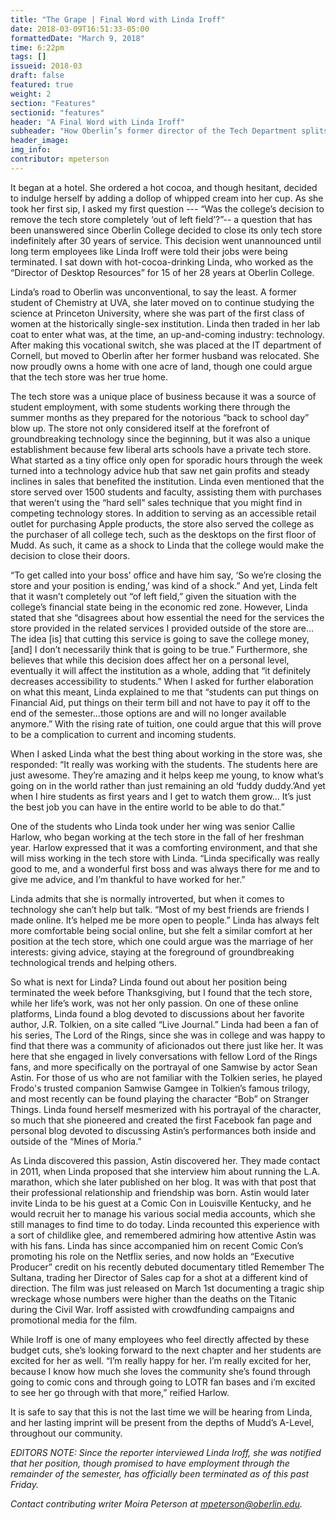 ```yaml
---
title: "The Grape | Final Word with Linda Iroff"
date: 2018-03-09T16:51:33-05:00
formattedDate: "March 9, 2018"
time: 6:22pm
tags: []
issueid: 2018-03
draft: false
featured: true
weight: 2 
section: "Features"
sectionid: "features"
header: "A Final Word with Linda Iroff"
subheader: "How Oberlin’s former director of the Tech Department splits her time between “Middle Earth” and the Midwest"
header_image:
img_info: 
contributor: mpeterson
---
```


It began at a hotel. She ordered a hot cocoa, and though hesitant, decided to indulge herself by adding a dollop of whipped cream into her cup. As she took her first sip, I asked my first question --- “Was the college’s decision to remove the tech store completely ‘out of left field’?”-- a question that has been unanswered since Oberlin College decided to close its only tech store indefinitely after 30 years of service. This decision went unannounced until long term employees like Linda Iroff were told their jobs were being terminated. I sat down with hot-cocoa-drinking Linda, who worked as the “Director of Desktop Resources” for 15 of her 28 years at Oberlin College.

Linda’s road to Oberlin was unconventional, to say the least. A former student of Chemistry at UVA, she later moved on to continue studying the science at Princeton University, where she was part of the first class of women at the historically single-sex institution. Linda then traded in her lab coat to enter what was, at the time, an up-and-coming industry: technology. After making this vocational switch, she was placed at the IT department of Cornell, but moved to Oberlin after her former husband was relocated. She now proudly owns a home with one acre of land, though one could argue that the tech store was her true home. 

The tech store was a unique place of business because it was a source of student employment, with some students working there through the summer months as they prepared for the notorious “back to school day” blow up. The store not only considered itself at the forefront of groundbreaking technology since the beginning, but it was also a unique establishment because few liberal arts schools have a private tech store. What started as a tiny office only open for sporadic hours through the week turned into a technology advice hub that saw net gain profits and steady inclines in sales that benefited the institution. Linda even mentioned that the store served over 1500 students and faculty, assisting them with purchases that weren’t using the “hard sell” sales technique that you might find in competing technology stores. In addition to serving as an accessible retail outlet for purchasing Apple products, the store also served the college as the purchaser of all college tech, such as the desktops on the first floor of Mudd. As such, it came as a shock to Linda that the college would make the decision to close their doors. 

“To get called into your boss’ office and have him say, ‘So we’re closing the store and your position is ending,’ was kind of a shock.” And yet, Linda felt that it wasn’t completely out “of left field,” given the situation with the college’s financial state being in the economic red zone. However, Linda stated that she “disagrees about how essential the need for the services the store provided in the related services I provided outside of the store are… The idea [is] that cutting this service is going to save the college money, [and] I don’t necessarily think that is going to be true.” Furthermore, she believes that while this decision does affect her on a personal level, eventually it will affect the institution as a whole, adding that “it definitely decreases accessibility to students.” When I asked for further elaboration on what this meant, Linda explained to me that “students can put things on Financial Aid, put things on their term bill and not have to pay it off to the end of the semester...those options are and will no longer available anymore.” With the rising rate of tuition, one could argue that this will prove to be a complication to current and incoming students.

When I asked Linda what the best thing about working in the store was, she responded: “It really was working with the students. The students here are just awesome. They’re amazing and it helps keep me young, to know what’s going on in the world rather than just remaining an old ‘fuddy duddy.’And yet when I hire students as first years and I get to watch them grow… It’s just the best job you can have in the entire world to be able to do that.”

One of the students who Linda took under her wing was senior Callie Harlow, who began working at the tech store in the fall of her freshman year. Harlow expressed that it was a comforting environment, and that she will miss working in the tech store with Linda. “Linda specifically was really good to me, and a wonderful first boss and was always there for me and to give me advice, and I’m thankful to have worked for her.”  

Linda admits that she is normally introverted, but when it comes to technology she can’t help but talk. “Most of my best friends are friends I made online. It’s helped me be more open to people.” Linda has always felt more comfortable being social online, but she felt a similar comfort at her position at the tech store, which one could argue was the marriage of her interests: giving advice, staying at the foreground of groundbreaking technological trends and helping others.  

So what is next for Linda? Linda found out about her position being terminated the week before Thanksgiving, but I found that the tech store, while her life’s work, was not her only passion. On one of these online platforms, Linda found a blog devoted to discussions about her favorite author, J.R. Tolkien, on a site called “Live Journal.” Linda had been a fan of his series, The Lord of the Rings, since she was in college and was happy to find that there was a community of aficionados out there just like her. It was here that she engaged in lively conversations with fellow Lord of the Rings fans, and more specifically on the portrayal of one Samwise by actor Sean Astin. For those of us who are not familiar with the Tolkien series, he played Frodo's trusted companion Samwise Gamgee in Tolkien’s famous trilogy, and most recently can be found playing the character “Bob” on Stranger Things. Linda found herself mesmerized with his portrayal of the character, so much that she pioneered and created the first Facebook fan page and personal blog devoted to discussing Astin’s performances both inside and outside of the “Mines of Moria.” 

As Linda discovered this passion, Astin discovered her. They made contact in 2011, when Linda proposed that she interview him about running the L.A. marathon, which she later published on her blog. It was with that post that their professional relationship and friendship was born. Astin would later invite Linda to be his guest at a Comic Con in Louisville Kentucky, and he would recruit her to manage his various social media accounts, which she still manages to find time to do today. Linda recounted this experience with a sort of childlike glee, and remembered admiring how attentive Astin was with his fans. Linda has since accompanied him on recent Comic Con’s promoting his role on the Netflix series, and now holds an “Executive Producer” credit on his recently debuted documentary titled Remember The Sultana, trading her Director of Sales cap for a shot at a different kind of direction. The film was just released on March 1st documenting a tragic ship wreckage whose numbers were higher than the deaths on the Titanic during the Civil War. Iroff assisted with crowdfunding campaigns and promotional media for the film. 

While Iroff is one of many employees who feel directly affected by these budget cuts, she’s looking forward to the next chapter and her students are excited for her as well. “I’m really happy for her. I’m really excited for her, because I know how much she loves the community she’s found through going to comic cons and through going to LOTR fan bases and i’m excited to see her go through with that more,” reified Harlow. 

It is safe to say that this is not the last time we will be hearing from Linda, and her lasting imprint will be present from the depths of Mudd’s A-Level, throughout our community. 

*EDITORS NOTE: Since the reporter interviewed Linda Iroff, she was notified that her position, though promised to have employment through the remainder of the semester, has officially been terminated as of this past Friday.*

*Contact contributing writer Moira Peterson at mpeterson@oberlin.edu.*
